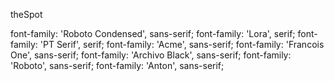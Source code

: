 theSpot

font-family: 'Roboto Condensed', sans-serif;
font-family: 'Lora', serif;
font-family: 'PT Serif', serif;
font-family: 'Acme', sans-serif;
font-family: 'Francois One', sans-serif;
font-family: 'Archivo Black', sans-serif;
font-family: 'Roboto', sans-serif;
font-family: 'Anton', sans-serif;